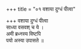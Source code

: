 +++
title = "०१ वशाया दुग्धं पीत्वा"

+++
वशाया दुग्धं पीत्वा  
साध्या वसवश् च ये ।  
अमी ब्रध्नस्य विष्टपि  
पयो अस्या उपासते ॥